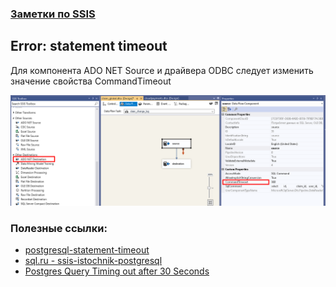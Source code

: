### [Заметки по SSIS](./../SSIS_note.md)

## Error: statement timeout

Для компонента ADO NET Source и драйвера ODBC следует изменить значение свойства CommandTimeout

![](./CommandTimeout.png)

### Полезные ссылки:

- [postgresql-statement-timeout](https://stackoverflow.com/questions/53295322/postgresql-statement-timeout)
- [sql.ru - ssis-istochnik-postgresql](https://www.sql.ru/forum/1284576/ssis-istochnik-postgresql)
- [Postgres Query Timing out after 30 Seconds](https://windows-hexerror.linestarve.com/q/so61108509-postgres-query-timing-out-after-30-seconds)